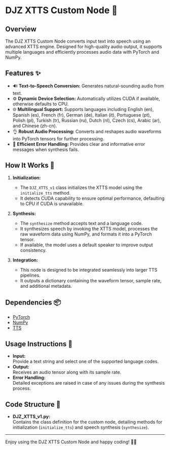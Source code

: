 # DJZ XTTS Custom Node 🎤

## Overview
The DJZ XTTS Custom Node converts input text into speech using an advanced XTTS engine. Designed for high-quality audio output, it supports multiple languages and efficiently processes audio data with PyTorch and NumPy.

## Features ✨
- 🔊 **Text-to-Speech Conversion:** Generates natural-sounding audio from text.
- ⚙️ **Dynamic Device Selection:** Automatically utilizes CUDA if available, otherwise defaults to CPU.
- 🌐 **Multilingual Support:** Supports languages including English (en), Spanish (es), French (fr), German (de), Italian (it), Portuguese (pt), Polish (pl), Turkish (tr), Russian (ru), Dutch (nl), Czech (cs), Arabic (ar), and Chinese (zh-cn).
- 👌 **Robust Audio Processing:** Converts and reshapes audio waveforms into PyTorch tensors for further processing.
- 🚀 **Efficient Error Handling:** Provides clear and informative error messages when synthesis fails.

## How It Works 🚀
1. **Initialization:**  
   - The `DJZ_XTTS_v1` class initializes the XTTS model using the `initialize_tts` method.
   - It detects CUDA capability to ensure optimal performance, defaulting to CPU if CUDA is unavailable.

2. **Synthesis:**  
   - The `synthesize` method accepts text and a language code.
   - It synthesizes speech by invoking the XTTS model, processes the raw waveform data using NumPy, and formats it into a PyTorch tensor.
   - If available, the model uses a default speaker to improve output consistency.

3. **Integration:**  
   - This node is designed to be integrated seamlessly into larger TTS pipelines.
   - It outputs a dictionary containing the waveform tensor, sample rate, and additional metadata.

## Dependencies 📦
- [PyTorch](https://pytorch.org/)  
- [NumPy](https://numpy.org/)  
- [TTS](https://github.com/coqui-ai/TTS)  

## Usage Instructions 📝
- **Input:**  
  Provide a text string and select one of the supported language codes.
- **Output:**  
  Receives an audio tensor along with its sample rate.
- **Error Handling:**  
  Detailed exceptions are raised in case of any issues during the synthesis process.

## Code Structure 📂
- **DJZ_XTTS_v1.py:**  
  Contains the class definition for the custom node, detailing methods for initialization (`initialize_tts`) and speech synthesis (`synthesize`).

---

Enjoy using the DJZ XTTS Custom Node and happy coding! 🚀🌟
